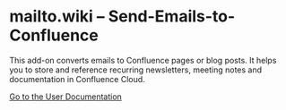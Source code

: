 # mailto.wiki – Send-Emails-to-Confluence

This add-on converts emails to Confluence pages or blog posts. It helps you to store and reference recurring newsletters, meeting notes and documentation in Confluence Cloud.

[Go to the User Documentation](https://github.com/craft-coders/mailto.wiki-Send-Emails-to-Confluence/wiki)
